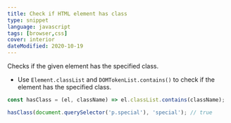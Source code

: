 ```yaml
---
title: Check if HTML element has class
type: snippet
language: javascript
tags: [browser,css]
cover: interior
dateModified: 2020-10-19
---
```


Checks if the given element has the specified class.

- Use `Element.classList` and `DOMTokenList.contains()` to check if the element has the specified class.

```js
const hasClass = (el, className) => el.classList.contains(className);
```

```js
hasClass(document.querySelector('p.special'), 'special'); // true
```

